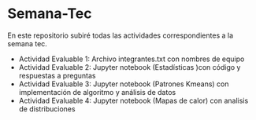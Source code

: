 # Semana-Tec

En este repositorio subiré todas las actividades correspondientes a la semana tec.

- Actividad Evaluable 1: Archivo integrantes.txt con nombres de equipo
- Actividad Evaluable 2: Jupyter notebook (Estadísticas )con código y respuestas a preguntas
- Actividad Evaluable 3: Jupyter notebook (Patrones Kmeans) con implementación de algoritmo y análisis de datos
- Actividad Evaluable 4: Jupyter notebook (Mapas de calor) con analisis de distribuciones
